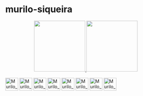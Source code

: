 # murilo-siqueira
<div dir="auto" align="center">
  <a href="https://github.com/ubiratan-motta">
  <img src="https://camo.githubusercontent.com/8ee7caeae4f8528ec3a7104fee4ceefef63e2e6d36d7f75e4fefe5e814c9e752/68747470733a2f2f6769746875622d726561646d652d73746174732e76657263656c2e6170702f6170693f757365726e616d653d756269726174616e2d6d6f7474612673686f775f69636f6e733d74727565267468656d653d7261646963616c26696e636c7564655f616c6c5f636f6d6d6974733d7472756526636f756e745f707269766174653d74727565" data-canonical-src="https://github-readme-stats.vercel.app/api?username=ubiratan-motta&amp;show_icons=true&amp;theme=radical&amp;include_all_commits=true&amp;count_private=true" style="max-width: 100%;" height="160em">
  <img src="https://camo.githubusercontent.com/f4198ab83fce24b1b644dd673edc7dbc64cfa049c4693f3c153a02a9f154bf19/68747470733a2f2f6769746875622d726561646d652d73746174732e76657263656c2e6170702f6170692f746f702d6c616e67732f3f757365726e616d653d756269726174616e2d6d6f747461266c61796f75743d636f6d70616374266c616e67735f636f756e743d37267468656d653d7261646963616c" data-canonical-src="https://github-readme-stats.vercel.app/api/top-langs/?username=ubiratan-motta&amp;layout=compact&amp;langs_count=7&amp;theme=radical" style="max-width: 100%;" height="160em">
</a></div>

<div style = "display: inline_block"><br>
  <img align= "center" alt="Murilo_C" heigth="40" width="40" img src="https://cdn.jsdelivr.net/gh/devicons/devicon/icons/c/c-original.svg" />
  <img align= "center" alt="Murilo_CPlus" heigth="30" width="40" img src="https://cdn.jsdelivr.net/gh/devicons/devicon/icons/cplusplus/cplusplus-original.svg" />
  <img align= "center" alt="Murilo_C" heigth="30" width="40" img src="https://cdn.jsdelivr.net/gh/devicons/devicon/icons/php/php-original.svg" />
  <img align= "center" alt="Murilo_Html" heigth="30" width="40" img src="https://cdn.jsdelivr.net/gh/devicons/devicon/icons/html5/html5-original-wordmark.svg" />
  <img align= "center" alt="Murilo_CSS" heigth="30" width="40" img src=https://cdn.jsdelivr.net/gh/devicons/devicon/icons/css3/css3-original-wordmark.svg" />
  <img align= "center" alt="Murilo_Java" heigth="30" width="40" img src="https://cdn.jsdelivr.net/gh/devicons/devicon/icons/java/java-original-wordmark.svg" />
  
  <img align= "center" alt="Murilo_C" heigth="30" width="40" img src="https://cdn.jsdelivr.net/gh/devicons/devicon/icons/postgresql/postgresql-original-wordmark.svg" />
  <img align= "center" alt="Murilo_C" heigth="30" width="40" img src="https://cdn.jsdelivr.net/gh/devicons/devicon/icons/mysql/mysql-original-wordmark.svg" />
  
</div>

     
          
          
          
          

            

